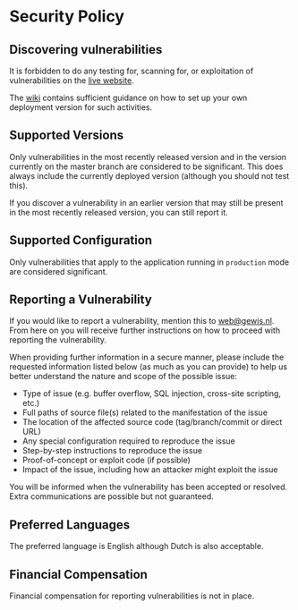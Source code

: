 # Security Policy

## Discovering vulnerabilities

It is forbidden to do any testing for, scanning for, or exploitation of vulnerabilities on the [live website](https://gewis.nl).

The [wiki](https://github.com/GEWIS/gewisweb/wiki) contains sufficient guidance on how to set up your own deployment version for such activities.

## Supported Versions

Only vulnerabilities in the most recently released version and in the version currently on the master branch are considered to be significant.
This does always include the currently deployed version (although you should not test this).

If you discover a vulnerability in an earlier version that may still be present in the most recently released version, you can still report it.

## Supported Configuration

Only vulnerabilities that apply to the application running in `production` mode are considered significant.

## Reporting a Vulnerability

If you would like to report a vulnerability, mention this to [web@gewis.nl](mailto:web@gewis.nl).
From here on you will receive further instructions on how to proceed with reporting the vulnerability.

When providing further information in a secure manner, please include the requested information listed below (as much as you can provide) to help us better understand the nature and scope of the possible issue:
- Type of issue (e.g. buffer overflow, SQL injection, cross-site scripting, etc.)
- Full paths of source file(s) related to the manifestation of the issue
- The location of the affected source code (tag/branch/commit or direct URL)
- Any special configuration required to reproduce the issue
- Step-by-step instructions to reproduce the issue
- Proof-of-concept or exploit code (if possible)
- Impact of the issue, including how an attacker might exploit the issue

You will be informed when the vulnerability has been accepted or resolved.
Extra communications are possible but not guaranteed.

## Preferred Languages

The preferred language is English although Dutch is also acceptable.

## Financial Compensation

Financial compensation for reporting vulnerabilities is not in place.
